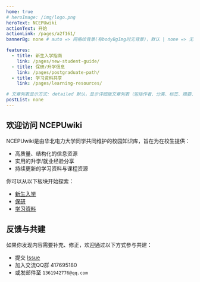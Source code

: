 ```yaml
---
home: true
# heroImage: /img/logo.png
heroText: NCEPUwiki
actionText: 开始
actionLink: /pages/a2f161/
bannerBg: none # auto => 网格纹背景(有bodyBgImg时无背景)，默认 | none => 无 | '大图地址' | background: 自定义背景样式       提示：如发现文本颜色不适应你的背景时可以到palette.styl修改$bannerTextColor变量

features:
  - title: 新生入学指南
    link: /pages/new-student-guide/
  - title: 保研/升学信息
    link: /pages/postgraduate-path/
  - title: 学习资料共享
    link: /pages/learning-resources/

# 文章列表显示方式: detailed 默认，显示详细版文章列表（包括作者、分类、标签、摘要、分页等）| simple => 显示简约版文章列表（仅标题和日期）| none 不显示文章列表
postList: none
---
```


## 欢迎访问 NCEPUwiki

NCEPUwiki是由华北电力大学同学共同维护的校园知识库，旨在为在校生提供：

- 高质量、结构化的信息资源  
- 实用的升学/就业经验分享  
- 持续更新的学习资料与课程资源

你可以从以下板块开始探索：

- [新生入学](/pages/new-student-guide/)
- [保研](/pages/postgraduate-path/)
- [学习资料](/pages/learning-resources/)

## 反馈与共建

如果你发现内容需要补充、修正，欢迎通过以下方式参与共建：

- 提交 [Issue](https://github.com/NCEPUwiki/NCEPUwiki/issues)
- 加入交流QQ群 417695180
- 或发邮件至 `1361942776@qq.com`
